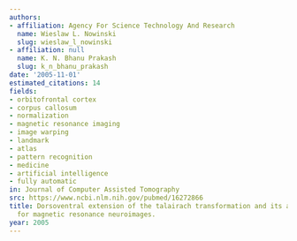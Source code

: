 ```yaml
---
authors:
- affiliation: Agency For Science Technology And Research
  name: Wieslaw L. Nowinski
  slug: wieslaw_l_nowinski
- affiliation: null
  name: K. N. Bhanu Prakash
  slug: k_n_bhanu_prakash
date: '2005-11-01'
estimated_citations: 14
fields:
- orbitofrontal cortex
- corpus callosum
- normalization
- magnetic resonance imaging
- image warping
- landmark
- atlas
- pattern recognition
- medicine
- artificial intelligence
- fully automatic
in: Journal of Computer Assisted Tomography
src: https://www.ncbi.nlm.nih.gov/pubmed/16272866
title: Dorsoventral extension of the talairach transformation and its automatic calculation
  for magnetic resonance neuroimages.
year: 2005
---
```

